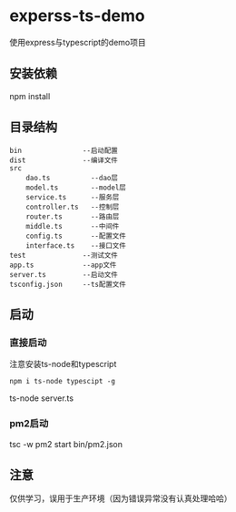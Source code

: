 # experss-ts-demo

使用express与typescript的demo项目

## 安装依赖
npm install

## 目录结构
```
bin               --启动配置
dist              --编译文件
src
    dao.ts          --dao层
    model.ts        --model层
    service.ts      --服务层
    controller.ts   --控制层
    router.ts       --路由层
    middle.ts       --中间件
    config.ts       --配置文件
    interface.ts    --接口文件
test              --测试文件
app.ts            --app文件
server.ts         --启动文件
tsconfig.json     --ts配置文件
```
## 启动

### 直接启动
注意安装ts-node和typescript
```npm
npm i ts-node typescipt -g
```
ts-node server.ts 

### pm2启动
tsc -w
pm2 start bin/pm2.json

## 注意
仅供学习，误用于生产环境（因为错误异常没有认真处理哈哈）
